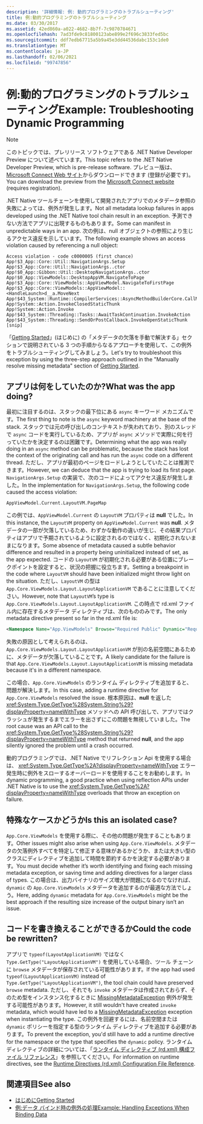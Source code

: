```yaml
---
description: '詳細情報: 例: 動的プログラミングのトラブルシューティング'
title: 例:動的プログラミングのトラブルシューティング
ms.date: 03/30/2017
ms.assetid: 42ed860a-a022-4682-8b7f-7c9870784671
ms.openlocfilehash: 7ad3fde9c81800123abe899e2f696c3833fed5bc
ms.sourcegitcommit: ddf7edb67715a5b9a45e3dd44536dabc153c1de0
ms.translationtype: MT
ms.contentlocale: ja-JP
ms.lasthandoff: 02/06/2021
ms.locfileid: "99747856"
---
```

# <a name="example-troubleshooting-dynamic-programming"></a><span data-ttu-id="b9e22-103">例:動的プログラミングのトラブルシューティング</span><span class="sxs-lookup"><span data-stu-id="b9e22-103">Example: Troubleshooting Dynamic Programming</span></span>

> [!NOTE]
> <span data-ttu-id="b9e22-104">このトピックでは、プレリリース ソフトウェアである .NET Native Developer Preview について述べています。</span><span class="sxs-lookup"><span data-stu-id="b9e22-104">This topic refers to the .NET Native Developer Preview, which is pre-release software.</span></span> <span data-ttu-id="b9e22-105">プレビュー版は、[Microsoft Connect Web サイト](https://go.microsoft.com/fwlink/?LinkId=394611)からダウンロードできます (登録が必要です)。</span><span class="sxs-lookup"><span data-stu-id="b9e22-105">You can download the preview from the [Microsoft Connect website](https://go.microsoft.com/fwlink/?LinkId=394611) (requires registration).</span></span>  
  
 <span data-ttu-id="b9e22-106">.NET Native ツールチェーンを使用して開発されたアプリでのメタデータ参照の失敗によっては、例外が発生します。</span><span class="sxs-lookup"><span data-stu-id="b9e22-106">Not all metadata lookup failures in apps developed using the .NET Native tool chain result in an exception.</span></span>  <span data-ttu-id="b9e22-107">予測できない方法でアプリに出現するものもあります。</span><span class="sxs-lookup"><span data-stu-id="b9e22-107">Some can manifest in unpredictable ways in an app.</span></span>  <span data-ttu-id="b9e22-108">次の例は、null オブジェクトの参照により生じるアクセス違反を示しています。</span><span class="sxs-lookup"><span data-stu-id="b9e22-108">The following example shows an access violation caused by referencing a null object:</span></span>  
  
```output
Access violation - code c0000005 (first chance)  
App!$3_App::Core::Util::NavigationArgs.Setup  
App!$3_App::Core::Util::NavigationArgs..ctor  
App!$0_App::Gibbon::Util::DesktopNavigationArgs..ctor  
App!$0_App::ViewModels::DesktopAppVM.NavigateToPage  
App!$3_App::Core::ViewModels::AppViewModel.NavigateToFirstPage  
App!$3_App::Core::ViewModels::AppViewModel::<HandleLaunch>d__a.MoveNext  
App!$43_System::Runtime::CompilerServices::AsyncMethodBuilderCore.CallMoveNext  
App!System::Action.InvokeClosedStaticThunk  
App!System::Action.Invoke  
App!$43_System::Threading::Tasks::AwaitTaskContinuation.InvokeAction  
App!$43_System::Threading::SendOrPostCallback.InvokeOpenStaticThunk  
[snip]  
```  
  
 <span data-ttu-id="b9e22-109">「[Getting Started](getting-started-with-net-native.md)」(はじめに) の「メタデータの欠落を手動で解決する」セクションで説明されている 3 つの手順からなるアプローチを使用して、この例外をトラブルシューティングしてみましょう。</span><span class="sxs-lookup"><span data-stu-id="b9e22-109">Let's try to troubleshoot this exception by using the three-step approach outlined in the "Manually resolve missing metadata" section of [Getting Started](getting-started-with-net-native.md).</span></span>  
  
## <a name="what-was-the-app-doing"></a><span data-ttu-id="b9e22-110">アプリは何をしていたのか?</span><span class="sxs-lookup"><span data-stu-id="b9e22-110">What was the app doing?</span></span>  

 <span data-ttu-id="b9e22-111">最初に注目するのは、スタックの最下位にある `async` キーワード メカニズムです。</span><span class="sxs-lookup"><span data-stu-id="b9e22-111">The first thing to note is the `async` keyword machinery at the base of the stack.</span></span>  <span data-ttu-id="b9e22-112">スタックでは元の呼び出しのコンテキストが失われており、別のスレッドで `async` コードを実行しているため、アプリが `async` メソッドで実際に何を行っていたかを決定するのは困難です。</span><span class="sxs-lookup"><span data-stu-id="b9e22-112">Determining what the app was really doing in an `async` method can be problematic, because the stack has lost the context of the originating call and has run the `async` code on a different thread.</span></span> <span data-ttu-id="b9e22-113">ただし、アプリが最初のページをロードしようとしていたことは推測できます。</span><span class="sxs-lookup"><span data-stu-id="b9e22-113">However, we can deduce that the app is trying to load its first page.</span></span>  <span data-ttu-id="b9e22-114">`NavigationArgs.Setup` の実装で、次のコードによってアクセス違反が発生しました。</span><span class="sxs-lookup"><span data-stu-id="b9e22-114">In the implementation for `NavigationArgs.Setup`, the following code caused the access violation:</span></span>  
  
`AppViewModel.Current.LayoutVM.PageMap`  
  
 <span data-ttu-id="b9e22-115">この例では、`AppViewModel.Current` の `LayoutVM` プロパティは **null** でした。</span><span class="sxs-lookup"><span data-stu-id="b9e22-115">In this instance, the `LayoutVM` property on `AppViewModel.Current` was **null**.</span></span>  <span data-ttu-id="b9e22-116">メタデータの一部が欠落しているため、わずかな動作の違いが生じ、その結果プロパティはアプリで予期されているように設定されるのではなく、初期化されないままになります。</span><span class="sxs-lookup"><span data-stu-id="b9e22-116">Some absence of metadata caused a subtle behavior difference and resulted in a property being uninitialized instead of set, as the app expected.</span></span>  <span data-ttu-id="b9e22-117">コードの `LayoutVM` が初期化される必要がある位置にブレークポイントを設定すると、状況の把握に役立ちます。</span><span class="sxs-lookup"><span data-stu-id="b9e22-117">Setting a breakpoint in the code where `LayoutVM` should have been initialized might throw light on the situation.</span></span>  <span data-ttu-id="b9e22-118">ただし、`LayoutVM` の型は `App.Core.ViewModels.Layout.LayoutApplicationVM` であることに注意してください。</span><span class="sxs-lookup"><span data-stu-id="b9e22-118">However, note that `LayoutVM`’s type is `App.Core.ViewModels.Layout.LayoutApplicationVM`.</span></span>  <span data-ttu-id="b9e22-119">この時点で rd.xml ファイル内に存在するメタデータ ディレクティブは、次のもののみです。</span><span class="sxs-lookup"><span data-stu-id="b9e22-119">The only metadata directive present so far in the rd.xml file is:</span></span>  
  
```xml  
<Namespace Name="App.ViewModels" Browse="Required Public" Dynamic="Required Public" />  
```  
  
 <span data-ttu-id="b9e22-120">失敗の原因として考えられるのは、`App.Core.ViewModels.Layout.LayoutApplicationVM` が別の名前空間にあるために、メタデータが欠落していることです。</span><span class="sxs-lookup"><span data-stu-id="b9e22-120">A likely candidate for the failure is that `App.Core.ViewModels.Layout.LayoutApplicationVM` is missing metadata because it's in a different namespace.</span></span>  
  
 <span data-ttu-id="b9e22-121">この場合、`App.Core.ViewModels` のランタイム ディレクティブを追加すると、問題が解決します。</span><span class="sxs-lookup"><span data-stu-id="b9e22-121">In this case, adding a runtime directive for `App.Core.ViewModels` resolved the issue.</span></span> <span data-ttu-id="b9e22-122">根本原因は、**null** を返した <xref:System.Type.GetType%28System.String%29?displayProperty=nameWithType> メソッドへの API 呼び出しで、アプリではクラッシュが発生するまでエラーを出さずにこの問題を無視していました。</span><span class="sxs-lookup"><span data-stu-id="b9e22-122">The root cause was an API call to the <xref:System.Type.GetType%28System.String%29?displayProperty=nameWithType> method that returned **null**, and the app silently ignored the problem until a crash occurred.</span></span>  
  
 <span data-ttu-id="b9e22-123">動的プログラミングでは、.NET Native でリフレクション Api を使用する場合は、 <xref:System.Type.GetType%2A?displayProperty=nameWithType> エラー発生時に例外をスローするオーバーロードを使用することをお勧めします。</span><span class="sxs-lookup"><span data-stu-id="b9e22-123">In dynamic programming, a good practice when using reflection APIs under .NET Native is to use the <xref:System.Type.GetType%2A?displayProperty=nameWithType> overloads that throw an exception on failure.</span></span>  
  
## <a name="is-this-an-isolated-case"></a><span data-ttu-id="b9e22-124">特殊なケースかどうか</span><span class="sxs-lookup"><span data-stu-id="b9e22-124">Is this an isolated case?</span></span>  

 <span data-ttu-id="b9e22-125">`App.Core.ViewModels` を使用する際に、その他の問題が発生することもあります。</span><span class="sxs-lookup"><span data-stu-id="b9e22-125">Other issues might also arise when using `App.Core.ViewModels`.</span></span>  <span data-ttu-id="b9e22-126">メタデータの欠落例外すべてを特定して修正する意味があるかどうか、または大きい型のクラスにディレクティブを追加して時間を節約するかを決定する必要があります。</span><span class="sxs-lookup"><span data-stu-id="b9e22-126">You must decide whether it’s worth identifying and fixing each missing metadata exception, or saving time and adding directives for a larger class of types.</span></span>  <span data-ttu-id="b9e22-127">この場合は、出力バイナリのサイズ増大が問題になるのでなければ、`dynamic` の `App.Core.ViewModels` メタデータを追加するのが最適な方法でしょう。</span><span class="sxs-lookup"><span data-stu-id="b9e22-127">Here, adding `dynamic` metadata for `App.Core.ViewModels` might be the best approach if the resulting size increase of the output binary isn’t an issue.</span></span>  
  
## <a name="could-the-code-be-rewritten"></a><span data-ttu-id="b9e22-128">コードを書き換えることができるか</span><span class="sxs-lookup"><span data-stu-id="b9e22-128">Could the code be rewritten?</span></span>  

 <span data-ttu-id="b9e22-129">アプリで `typeof(LayoutApplicationVM)` ではなく `Type.GetType("LayoutApplicationVM")` を使用している場合、ツール チェーンに `browse` メタデータが保存されている可能性があります。</span><span class="sxs-lookup"><span data-stu-id="b9e22-129">If the app had used `typeof(LayoutApplicationVM)` instead of `Type.GetType("LayoutApplicationVM")`, the tool chain could have preserved `browse` metadata.</span></span>  <span data-ttu-id="b9e22-130">ただし、それでも `invoke` メタデータは作成されておらず、そのため型をインスタンス化するときに [MissingMetadataException](missingmetadataexception-class-net-native.md) 例外が発生する可能性があります。</span><span class="sxs-lookup"><span data-stu-id="b9e22-130">However, it still wouldn't have created `invoke` metadata, which would have led to a [MissingMetadataException](missingmetadataexception-class-net-native.md) exception when instantiating the type.</span></span> <span data-ttu-id="b9e22-131">この例外を回避するには、名前空間または `dynamic` ポリシーを指定する型のランタイム ディレクティブを追加する必要があります。</span><span class="sxs-lookup"><span data-stu-id="b9e22-131">To prevent the exception, you'd still have to add a runtime directive for the namespace or the type that specifies the `dynamic` policy.</span></span> <span data-ttu-id="b9e22-132">ランタイム ディレクティブの詳細については、「[ランタイム ディレクティブ (rd.xml) 構成ファイル リファレンス](runtime-directives-rd-xml-configuration-file-reference.md)」を参照してください。</span><span class="sxs-lookup"><span data-stu-id="b9e22-132">For information on runtime directives, see the [Runtime Directives (rd.xml) Configuration File Reference](runtime-directives-rd-xml-configuration-file-reference.md).</span></span>  
  
## <a name="see-also"></a><span data-ttu-id="b9e22-133">関連項目</span><span class="sxs-lookup"><span data-stu-id="b9e22-133">See also</span></span>

- [<span data-ttu-id="b9e22-134">はじめに</span><span class="sxs-lookup"><span data-stu-id="b9e22-134">Getting Started</span></span>](getting-started-with-net-native.md)
- [<span data-ttu-id="b9e22-135">例:データ バインド時の例外の処理</span><span class="sxs-lookup"><span data-stu-id="b9e22-135">Example: Handling Exceptions When Binding Data</span></span>](example-handling-exceptions-when-binding-data.md)
